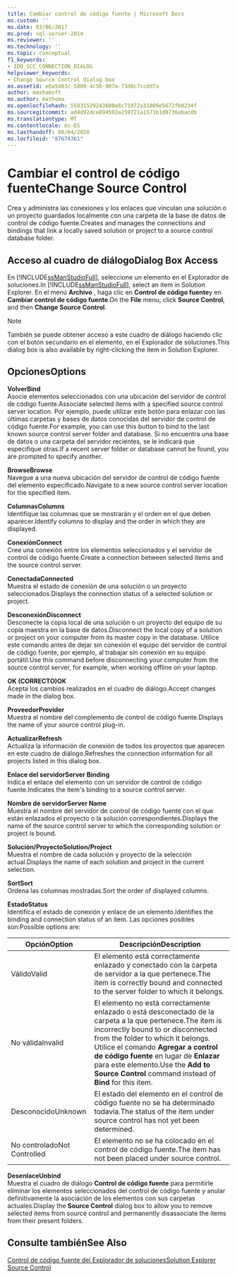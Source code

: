 ```yaml
---
title: Cambiar control de código fuente | Microsoft Docs
ms.custom: ''
ms.date: 03/06/2017
ms.prod: sql-server-2014
ms.reviewer: ''
ms.technology: ''
ms.topic: conceptual
f1_keywords:
- IDD_SCC_CONNECTION_DIALOG
helpviewer_keywords:
- Change Source Control dialog box
ms.assetid: e6a5d83c-5809-4c56-907a-73d0c7ccdd7a
author: mashamsft
ms.author: mathoma
ms.openlocfilehash: 55831529243608e8c71972a31009e5672fb0234f
ms.sourcegitcommit: ad4d92dce894592a259721a1571b1d8736abacdb
ms.translationtype: MT
ms.contentlocale: es-ES
ms.lasthandoff: 08/04/2020
ms.locfileid: "87674361"
---
```

# <a name="change-source-control"></a><span data-ttu-id="13ea8-102">Cambiar el control de código fuente</span><span class="sxs-lookup"><span data-stu-id="13ea8-102">Change Source Control</span></span>
  <span data-ttu-id="13ea8-103">Crea y administra las conexiones y los enlaces que vinculan una solución o un proyecto guardados localmente con una carpeta de la base de datos de control de código fuente.</span><span class="sxs-lookup"><span data-stu-id="13ea8-103">Creates and manages the connections and bindings that link a locally saved solution or project to a source control database folder.</span></span>  
  
## <a name="dialog-box-access"></a><span data-ttu-id="13ea8-104">Acceso al cuadro de diálogo</span><span class="sxs-lookup"><span data-stu-id="13ea8-104">Dialog Box Access</span></span>  
 <span data-ttu-id="13ea8-105">En [!INCLUDE[ssManStudioFull](../includes/ssmanstudiofull-md.md)], seleccione un elemento en el Explorador de soluciones.</span><span class="sxs-lookup"><span data-stu-id="13ea8-105">In [!INCLUDE[ssManStudioFull](../includes/ssmanstudiofull-md.md)], select an item in Solution Explorer.</span></span> <span data-ttu-id="13ea8-106">En el menú **Archivo** , haga clic en **Control de código fuente**y en **Cambiar control de código fuente**.</span><span class="sxs-lookup"><span data-stu-id="13ea8-106">On the **File** menu, click **Source Control**, and then **Change Source Control**.</span></span>  
  
> [!NOTE]  
>  <span data-ttu-id="13ea8-107">También se puede obtener acceso a este cuadro de diálogo haciendo clic con el botón secundario en el elemento, en el Explorador de soluciones.</span><span class="sxs-lookup"><span data-stu-id="13ea8-107">This dialog box is also available by right-clicking the item in Solution Explorer.</span></span>  
  
## <a name="options"></a><span data-ttu-id="13ea8-108">Opciones</span><span class="sxs-lookup"><span data-stu-id="13ea8-108">Options</span></span>  
 <span data-ttu-id="13ea8-109">**Volver**</span><span class="sxs-lookup"><span data-stu-id="13ea8-109">**Bind**</span></span>  
 <span data-ttu-id="13ea8-110">Asocie elementos seleccionados con una ubicación del servidor de control de código fuente.</span><span class="sxs-lookup"><span data-stu-id="13ea8-110">Associate selected items with a specified source control server location.</span></span> <span data-ttu-id="13ea8-111">Por ejemplo, puede utilizar este botón para enlazar con las últimas carpetas y bases de datos conocidas del servidor de control de código fuente.</span><span class="sxs-lookup"><span data-stu-id="13ea8-111">For example, you can use this button to bind to the last known source control server folder and database.</span></span> <span data-ttu-id="13ea8-112">Si no encuentra una base de datos o una carpeta del servidor recientes, se le indicará que especifique otras.</span><span class="sxs-lookup"><span data-stu-id="13ea8-112">If a recent server folder or database cannot be found, you are prompted to specify another.</span></span>  
  
 <span data-ttu-id="13ea8-113">**Browse**</span><span class="sxs-lookup"><span data-stu-id="13ea8-113">**Browse**</span></span>  
 <span data-ttu-id="13ea8-114">Navegue a una nueva ubicación del servidor de control de código fuente del elemento especificado.</span><span class="sxs-lookup"><span data-stu-id="13ea8-114">Navigate to a new source control server location for the specified item.</span></span>  
  
 <span data-ttu-id="13ea8-115">**Columnas**</span><span class="sxs-lookup"><span data-stu-id="13ea8-115">**Columns**</span></span>  
 <span data-ttu-id="13ea8-116">Identifique las columnas que se mostrarán y el orden en el que deben aparecer.</span><span class="sxs-lookup"><span data-stu-id="13ea8-116">Identify columns to display and the order in which they are displayed.</span></span>  
  
 <span data-ttu-id="13ea8-117">**Conexión**</span><span class="sxs-lookup"><span data-stu-id="13ea8-117">**Connect**</span></span>  
 <span data-ttu-id="13ea8-118">Cree una conexión entre los elementos seleccionados y el servidor de control de código fuente.</span><span class="sxs-lookup"><span data-stu-id="13ea8-118">Create a connection between selected items and the source control server.</span></span>  
  
 <span data-ttu-id="13ea8-119">**Conectada**</span><span class="sxs-lookup"><span data-stu-id="13ea8-119">**Connected**</span></span>  
 <span data-ttu-id="13ea8-120">Muestra el estado de conexión de una solución o un proyecto seleccionados.</span><span class="sxs-lookup"><span data-stu-id="13ea8-120">Displays the connection status of a selected solution or project.</span></span>  
  
 <span data-ttu-id="13ea8-121">**Desconexión**</span><span class="sxs-lookup"><span data-stu-id="13ea8-121">**Disconnect**</span></span>  
 <span data-ttu-id="13ea8-122">Desconecte la copia local de una solución o un proyecto del equipo de su copia maestra en la base de datos.</span><span class="sxs-lookup"><span data-stu-id="13ea8-122">Disconnect the local copy of a solution or project on your computer from its master copy in the database.</span></span> <span data-ttu-id="13ea8-123">Utilice este comando antes de dejar sin conexión el equipo del servidor de control de código fuente, por ejemplo, al trabajar sin conexión en su equipo portátil.</span><span class="sxs-lookup"><span data-stu-id="13ea8-123">Use this command before disconnecting your computer from the source control server, for example, when working offline on your laptop.</span></span>  
  
 <span data-ttu-id="13ea8-124">**OK (CORRECTO)**</span><span class="sxs-lookup"><span data-stu-id="13ea8-124">**OK**</span></span>  
 <span data-ttu-id="13ea8-125">Acepta los cambios realizados en el cuadro de diálogo.</span><span class="sxs-lookup"><span data-stu-id="13ea8-125">Accept changes made in the dialog box.</span></span>  
  
 <span data-ttu-id="13ea8-126">**Proveedor**</span><span class="sxs-lookup"><span data-stu-id="13ea8-126">**Provider**</span></span>  
 <span data-ttu-id="13ea8-127">Muestra el nombre del complemento de control de código fuente.</span><span class="sxs-lookup"><span data-stu-id="13ea8-127">Displays the name of your source control plug-in.</span></span>  
  
 <span data-ttu-id="13ea8-128">**Actualizar**</span><span class="sxs-lookup"><span data-stu-id="13ea8-128">**Refresh**</span></span>  
 <span data-ttu-id="13ea8-129">Actualiza la información de conexión de todos los proyectos que aparecen en este cuadro de diálogo.</span><span class="sxs-lookup"><span data-stu-id="13ea8-129">Refreshes the connection information for all projects listed in this dialog box.</span></span>  
  
 <span data-ttu-id="13ea8-130">**Enlace del servidor**</span><span class="sxs-lookup"><span data-stu-id="13ea8-130">**Server Binding**</span></span>  
 <span data-ttu-id="13ea8-131">Indica el enlace del elemento con un servidor de control de código fuente.</span><span class="sxs-lookup"><span data-stu-id="13ea8-131">Indicates the item's binding to a source control server.</span></span>  
  
 <span data-ttu-id="13ea8-132">**Nombre de servidor**</span><span class="sxs-lookup"><span data-stu-id="13ea8-132">**Server Name**</span></span>  
 <span data-ttu-id="13ea8-133">Muestra el nombre del servidor de control de código fuente con el que están enlazados el proyecto o la solución correspondientes.</span><span class="sxs-lookup"><span data-stu-id="13ea8-133">Displays the name of the source control server to which the corresponding solution or project is bound.</span></span>  
  
 <span data-ttu-id="13ea8-134">**Solución/Proyecto**</span><span class="sxs-lookup"><span data-stu-id="13ea8-134">**Solution/Project**</span></span>  
 <span data-ttu-id="13ea8-135">Muestra el nombre de cada solución y proyecto de la selección actual.</span><span class="sxs-lookup"><span data-stu-id="13ea8-135">Displays the name of each solution and project in the current selection.</span></span>  
  
 <span data-ttu-id="13ea8-136">**Sort**</span><span class="sxs-lookup"><span data-stu-id="13ea8-136">**Sort**</span></span>  
 <span data-ttu-id="13ea8-137">Ordena las columnas mostradas.</span><span class="sxs-lookup"><span data-stu-id="13ea8-137">Sort the order of displayed columns.</span></span>  
  
 <span data-ttu-id="13ea8-138">**Estado**</span><span class="sxs-lookup"><span data-stu-id="13ea8-138">**Status**</span></span>  
 <span data-ttu-id="13ea8-139">Identifica el estado de conexión y enlace de un elemento.</span><span class="sxs-lookup"><span data-stu-id="13ea8-139">Identifies the binding and connection status of an item.</span></span> <span data-ttu-id="13ea8-140">Las opciones posibles son:</span><span class="sxs-lookup"><span data-stu-id="13ea8-140">Possible options are:</span></span>  
  
|<span data-ttu-id="13ea8-141">**Opción**</span><span class="sxs-lookup"><span data-stu-id="13ea8-141">**Option**</span></span>|<span data-ttu-id="13ea8-142">**Descripción**</span><span class="sxs-lookup"><span data-stu-id="13ea8-142">**Description**</span></span>|  
|----------------|---------------------|  
|<span data-ttu-id="13ea8-143">Válido</span><span class="sxs-lookup"><span data-stu-id="13ea8-143">Valid</span></span>|<span data-ttu-id="13ea8-144">El elemento está correctamente enlazado y conectado con la carpeta de servidor a la que pertenece.</span><span class="sxs-lookup"><span data-stu-id="13ea8-144">The item is correctly bound and connected to the server folder to which it belongs.</span></span>|  
|<span data-ttu-id="13ea8-145">No válida</span><span class="sxs-lookup"><span data-stu-id="13ea8-145">Invalid</span></span>|<span data-ttu-id="13ea8-146">El elemento no está correctamente enlazado o está desconectado de la carpeta a la que pertenece.</span><span class="sxs-lookup"><span data-stu-id="13ea8-146">The item is incorrectly bound to or disconnected from the folder to which it belongs.</span></span> <span data-ttu-id="13ea8-147">Utilice el comando **Agregar a control de código fuente** en lugar de **Enlazar** para este elemento.</span><span class="sxs-lookup"><span data-stu-id="13ea8-147">Use the **Add to Source Control** command instead of **Bind** for this item.</span></span>|  
|<span data-ttu-id="13ea8-148">Desconocido</span><span class="sxs-lookup"><span data-stu-id="13ea8-148">Unknown</span></span>|<span data-ttu-id="13ea8-149">El estado del elemento en el control de código fuente no se ha determinado todavía.</span><span class="sxs-lookup"><span data-stu-id="13ea8-149">The status of the item under source control has not yet been determined.</span></span>|  
|<span data-ttu-id="13ea8-150">No controlado</span><span class="sxs-lookup"><span data-stu-id="13ea8-150">Not Controlled</span></span>|<span data-ttu-id="13ea8-151">El elemento no se ha colocado en el control de código fuente.</span><span class="sxs-lookup"><span data-stu-id="13ea8-151">The item has not been placed under source control.</span></span>|  
  
 <span data-ttu-id="13ea8-152">**Desenlace**</span><span class="sxs-lookup"><span data-stu-id="13ea8-152">**Unbind**</span></span>  
 <span data-ttu-id="13ea8-153">Muestra el cuadro de diálogo **Control de código fuente** para permitirle eliminar los elementos seleccionados del control de código fuente y anular definitivamente la asociación de los elementos con sus carpetas actuales.</span><span class="sxs-lookup"><span data-stu-id="13ea8-153">Display the **Source Control** dialog box to allow you to remove selected items from source control and permanently disassociate the items from their present folders.</span></span>  
  
## <a name="see-also"></a><span data-ttu-id="13ea8-154">Consulte también</span><span class="sxs-lookup"><span data-stu-id="13ea8-154">See Also</span></span>  
 [<span data-ttu-id="13ea8-155">Control de código fuente del Explorador de soluciones</span><span class="sxs-lookup"><span data-stu-id="13ea8-155">Solution Explorer Source Control</span></span>](../../2014/database-engine/solution-explorer-source-control.md)  
  
  
